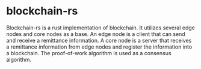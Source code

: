 # blockchain-rs

Blockchain-rs is a rust implementation of blockchain.  It utilizes several edge nodes and core nodes as a base. An edge node is a client that can send and receive a remittance information. A core node is a server that receives a remittance information from edge nodes and register the information into a blockchain. The proof-of-work algorithm is used as a consensus algorithm. 

